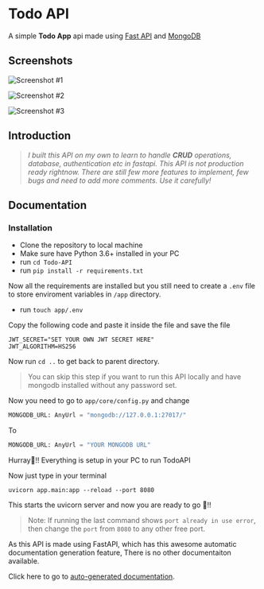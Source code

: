 
# Todo API

A simple **Todo App** api made using [Fast API](https://fastapi.tiangolo.com/) and [MongoDB](https://www.mongodb.com/)


## Screenshots

![Screenshot #1](https://via.placeholder.com/468x300?text=App+Screenshot+Here)

![Screenshot #2](https://via.placeholder.com/468x300?text=App+Screenshot+Here)

![Screenshot #3](https://via.placeholder.com/468x300?text=App+Screenshot+Here)
## Introduction

>  *I built this API on my own to learn to handle **CRUD** operations, database, authentication etc in fastapi. This API is not production ready rightnow. There are still few more features to implement, few bugs and need to add more comments. Use it carefully!*

## Documentation

### Installation

- Clone the repository to local machine
- Make sure have Python 3.6+ installed in your PC
- run ```cd Todo-API```
- run ```pip install -r requirements.txt```

Now all the requirements are installed but you still need to create a ```.env``` file to store enviroment variables in ```/app``` directory.

- run ```touch app/.env```

Copy the following code and paste it inside the file and save the file

```
JWT_SECRET="SET YOUR OWN JWT SECRET HERE"
JWT_ALGORITHM=HS256
```

Now run ```cd ..``` to get back to parent directory.

> You can skip this step if you want to run this API locally and have mongodb installed without any password set.

Now you need to go to ```app/core/config.py``` and change
```python
MONGODB_URL: AnyUrl = "mongodb://127.0.0.1:27017/"
```

To

```python
MONGODB_URL: AnyUrl = "YOUR MONGODB URL"
```

Hurray🎉!! Everything is setup in your PC to run TodoAPI

Now just type in your terminal

```
uvicorn app.main:app --reload --port 8080
```

This starts the uvicorn server and now you are ready to go
🥳!!

> Note: If running the last command shows ```port already in use error```, then change the ```port``` from ```8080``` to any other free port.

As this API is made using FastAPI, which has this awesome automatic documentation generation feature, There is no other documentaiton available.

Click here to go to [auto-generated documentation](http://127.0.0.1:8080/documentation#/).